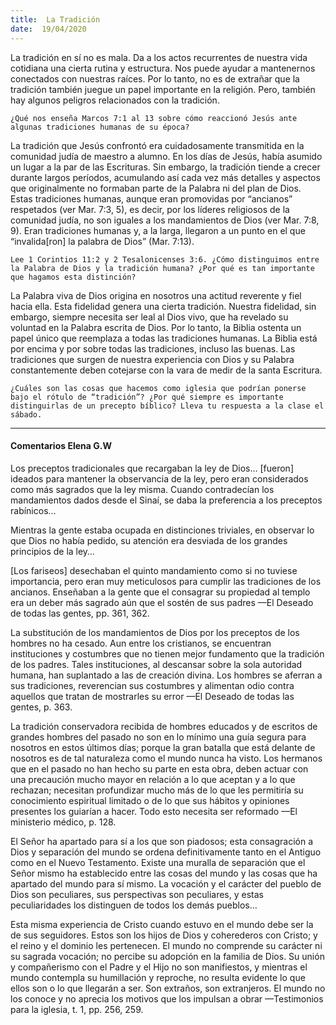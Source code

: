 ```yaml
---
title:  La Tradición
date:  19/04/2020
---
```


La tradición en sí no es mala. Da a los actos recurrentes de nuestra vida cotidiana una cierta rutina y estructura. Nos puede ayudar a mantenernos conectados con nuestras raíces. Por lo tanto, no es de extrañar que la tradición también juegue un papel importante en la religión. Pero, también hay algunos peligros relacionados con la tradición.

`¿Qué nos enseña Marcos 7:1 al 13 sobre cómo reaccionó Jesús ante algunas tradiciones humanas de su época?`

La tradición que Jesús confrontó era cuidadosamente transmitida en la comunidad judía de maestro a alumno. En los días de Jesús, había asumido un lugar a la par de las Escrituras. Sin embargo, la tradición tiende a crecer durante largos períodos, acumulando así cada vez más detalles y aspectos que originalmente no formaban parte de la Palabra ni del plan de Dios. Estas tradiciones humanas, aunque eran promovidas por “ancianos” respetados (ver Mar. 7:3, 5), es decir, por los líderes religiosos de la comunidad judía, no son iguales a los mandamientos de Dios (ver Mar. 7:8, 9). Eran tradiciones humanas y, a la larga, llegaron a un punto en el que “invalida[ron] la palabra de Dios” (Mar. 7:13).

`Lee 1 Corintios 11:2 y 2 Tesalonicenses 3:6. ¿Cómo distinguimos entre la Palabra de Dios y la tradición humana? ¿Por qué es tan importante que hagamos esta distinción?`

La Palabra viva de Dios origina en nosotros una actitud reverente y fiel hacia ella. Esta fidelidad genera una cierta tradición. Nuestra fidelidad, sin embargo, siempre necesita ser leal al Dios vivo, que ha revelado su voluntad en la Palabra escrita de Dios. Por lo tanto, la Biblia ostenta un papel único que reemplaza a todas las tradiciones humanas. La Biblia está por encima y por sobre todas las tradiciones, incluso las buenas. Las tradiciones que surgen de nuestra experiencia con Dios y su Palabra constantemente deben cotejarse con la vara de medir de la santa Escritura.

`¿Cuáles son las cosas que hacemos como iglesia que podrían ponerse bajo el rótulo de “tradición”? ¿Por qué siempre es importante distinguirlas de un precepto bíblico? Lleva tu respuesta a la clase el sábado.`

---

#### Comentarios Elena G.W

Los preceptos tradicionales que recargaban la ley de Dios… [fueron] ideados para mantener la observancia de la ley, pero eran considerados como más sagrados que la ley misma. Cuando contradecían los mandamientos dados desde el Sinaí, se daba la preferencia a los preceptos rabínicos…

Mientras la gente estaba ocupada en distinciones triviales, en observar lo que Dios no había pedido, su atención era desviada de los grandes principios de la ley…

[Los fariseos] desechaban el quinto mandamiento como si no tuviese importancia, pero eran muy meticulosos para cumplir las tradiciones de los ancianos. Enseñaban a la gente que el consagrar su propiedad al templo era un deber más sagrado aún que el sostén de sus padres —El Deseado de todas las gentes, pp. 361, 362.

La substitución de los mandamientos de Dios por los preceptos de los hombres no ha cesado. Aun entre los cristianos, se encuentran instituciones y costumbres que no tienen mejor fundamento que la tradición de los padres. Tales instituciones, al descansar sobre la sola autoridad humana, han suplantado a las de creación divina. Los hombres se aferran a sus tradiciones, reverencian sus costumbres y alimentan odio contra aquellos que tratan de mostrarles su error —El Deseado de todas las gentes, p. 363.

La tradición conservadora recibida de hombres educados y de escritos de grandes hombres del pasado no son en lo mínimo una guía segura para nosotros en estos últimos días; porque la gran batalla que está delante de nosotros es de tal naturaleza como el mundo nunca ha visto. Los hermanos que en el pasado no han hecho su parte en esta obra, deben actuar con una precaución mucho mayor en relación a lo que aceptan y a lo que rechazan; necesitan profundizar mucho más de lo que les permitiría su conocimiento espiritual limitado o de lo que sus hábitos y opiniones presentes los guiarían a hacer. Todo esto necesita ser reformado —El ministerio médico, p. 128.

El Señor ha apartado para sí a los que son piadosos; esta consagración a Dios y separación del mundo se ordena definitivamente tanto en el Antiguo como en el Nuevo Testamento. Existe una muralla de separación que el Señor mismo ha establecido entre las cosas del mundo y las cosas que ha apartado del mundo para sí mismo. La vocación y el carácter del pueblo de Dios son peculiares, sus perspectivas son peculiares, y estas peculiaridades los distinguen de todos los demás pueblos…

Esta misma experiencia de Cristo cuando estuvo en el mundo debe ser la de sus seguidores. Estos son los hijos de Dios y coherederos con Cristo; y el reino y el dominio les pertenecen. El mundo no comprende su carácter ni su sagrada vocación; no percibe su adopción en la familia de Dios. Su unión y compañerismo con el Padre y el Hijo no son manifiestos, y mientras el mundo contempla su humillación y reproche, no resulta evidente lo que ellos son o lo que llegarán a ser. Son extraños, son extranjeros. El mundo no los conoce y no aprecia los motivos que los impulsan a obrar —Testimonios para la iglesia, t. 1, pp. 256, 259.